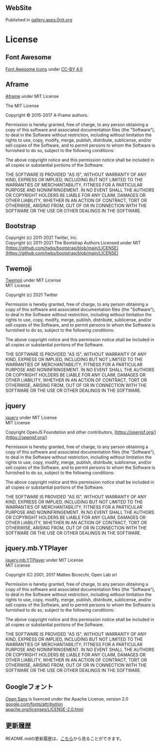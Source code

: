 ## WebSite
Published in [gallery.apps.0nit.org](https://gallery.apps.0nit.org)   
   
# License
   
## Font Awesome   
[Font Awesome Icons](https://fontawesome.com/) under [CC-BY 4.0](https://creativecommons.org/licenses/by/4.0/deed.ja)
   
## Aframe
[Aframe](https://github.com/aframevr/aframe) under MIT License  
     
The MIT License

Copyright © 2015-2017 A-Frame authors.

Permission is hereby granted, free of charge, to any person obtaining a copy
of this software and associated documentation files (the "Software"), to deal
in the Software without restriction, including without limitation the rights
to use, copy, modify, merge, publish, distribute, sublicense, and/or sell
copies of the Software, and to permit persons to whom the Software is
furnished to do so, subject to the following conditions:

The above copyright notice and this permission notice shall be included in
all copies or substantial portions of the Software.

THE SOFTWARE IS PROVIDED "AS IS", WITHOUT WARRANTY OF ANY KIND, EXPRESS OR
IMPLIED, INCLUDING BUT NOT LIMITED TO THE WARRANTIES OF MERCHANTABILITY,
FITNESS FOR A PARTICULAR PURPOSE AND NONINFRINGEMENT. IN NO EVENT SHALL THE
AUTHORS OR COPYRIGHT HOLDERS BE LIABLE FOR ANY CLAIM, DAMAGES OR OTHER
LIABILITY, WHETHER IN AN ACTION OF CONTRACT, TORT OR OTHERWISE, ARISING FROM,
OUT OF OR IN CONNECTION WITH THE SOFTWARE OR THE USE OR OTHER DEALINGS IN
THE SOFTWARE.
   
## Bootstrap
Copyright (c) 2011-2021 Twitter, Inc.   
Copyright (c) 2011-2021 The Bootstrap Authors Licensed under MIT [https://github.com/twbs/bootstrap/blob/main/LICENSE](https://github.com/twbs/bootstrap/blob/main/LICENSE)   
   
## Twemoji
[Twemoji](https://github.com/twitter/twemoji) under MIT License   
MIT License   
   
Copyright (c) 2021 Twitter   
   
Permission is hereby granted, free of charge, to any person obtaining a copy
of this software and associated documentation files (the "Software"), to deal
in the Software without restriction, including without limitation the rights
to use, copy, modify, merge, publish, distribute, sublicense, and/or sell
copies of the Software, and to permit persons to whom the Software is
furnished to do so, subject to the following conditions:   
   
The above copyright notice and this permission notice shall be included in all
copies or substantial portions of the Software.   
   
THE SOFTWARE IS PROVIDED "AS IS", WITHOUT WARRANTY OF ANY KIND, EXPRESS OR
IMPLIED, INCLUDING BUT NOT LIMITED TO THE WARRANTIES OF MERCHANTABILITY,
FITNESS FOR A PARTICULAR PURPOSE AND NONINFRINGEMENT. IN NO EVENT SHALL THE
AUTHORS OR COPYRIGHT HOLDERS BE LIABLE FOR ANY CLAIM, DAMAGES OR OTHER
LIABILITY, WHETHER IN AN ACTION OF CONTRACT, TORT OR OTHERWISE, ARISING FROM,
OUT OF OR IN CONNECTION WITH THE SOFTWARE OR THE USE OR OTHER DEALINGS IN THE
SOFTWARE.   

## jquery
[jquery](https://github.com/jquery/jquery) under MIT License   
MIT License    

Copyright OpenJS Foundation and other contributors, [https://openjsf.org/](https://openjsf.org/)   
   
Permission is hereby granted, free of charge, to any person obtaining
a copy of this software and associated documentation files (the
"Software"), to deal in the Software without restriction, including
without limitation the rights to use, copy, modify, merge, publish,
distribute, sublicense, and/or sell copies of the Software, and to
permit persons to whom the Software is furnished to do so, subject to
the following conditions:   
   
The above copyright notice and this permission notice shall be
included in all copies or substantial portions of the Software.   
   
THE SOFTWARE IS PROVIDED "AS IS", WITHOUT WARRANTY OF ANY KIND,
EXPRESS OR IMPLIED, INCLUDING BUT NOT LIMITED TO THE WARRANTIES OF
MERCHANTABILITY, FITNESS FOR A PARTICULAR PURPOSE AND
NONINFRINGEMENT. IN NO EVENT SHALL THE AUTHORS OR COPYRIGHT HOLDERS BE
LIABLE FOR ANY CLAIM, DAMAGES OR OTHER LIABILITY, WHETHER IN AN ACTION
OF CONTRACT, TORT OR OTHERWISE, ARISING FROM, OUT OF OR IN CONNECTION
WITH THE SOFTWARE OR THE USE OR OTHER DEALINGS IN THE SOFTWARE.    
    
## jquery.mb.YTPlayer
[jquery.mb.YTPlayer](https://github.com/pupunzi/jquery.mb.YTPlayer) under MIT License   
MIT License      
    
Copyright (C) 2001, 2017 Matteo Bicocchi, Open Lab srl   
   
Permission is hereby granted, free of charge, to any person
obtaining a copy of this software and associated documentation
files (the "Software"), to deal in the Software without
restriction, including without limitation the rights to use,
copy, modify, merge, publish, distribute, sublicense, and/or sell
copies of the Software, and to permit persons to whom the
Software is furnished to do so, subject to the following
conditions:   
   
The above copyright notice and this permission notice shall be
included in all copies or substantial portions of the Software.   
   
THE SOFTWARE IS PROVIDED "AS IS", WITHOUT WARRANTY OF ANY KIND,
EXPRESS OR IMPLIED, INCLUDING BUT NOT LIMITED TO THE WARRANTIES
OF MERCHANTABILITY, FITNESS FOR A PARTICULAR PURPOSE AND
NONINFRINGEMENT. IN NO EVENT SHALL THE AUTHORS OR COPYRIGHT
HOLDERS BE LIABLE FOR ANY CLAIM, DAMAGES OR OTHER LIABILITY,
WHETHER IN AN ACTION OF CONTRACT, TORT OR OTHERWISE, ARISING
FROM, OUT OF OR IN CONNECTION WITH THE SOFTWARE OR THE USE OR
OTHER DEALINGS IN THE SOFTWARE.   
   
## Googleフォント
[Open Sans](https://fonts.google.com/specimen/Open+Sans) is lisenced under the Apache License, version 2.0     
[google.com/fonts/attribution](https://www.google.com/fonts/attribution)   
[apache.org/licenses/LICENSE-2.0.html](https://apache.org/licenses/LICENSE-2.0)   
      
## 更新履歴
README.mdの更新履歴は、[こちら](https://github.com/0nit-Community/gallery.apps.0nit.org/commits/main/README.md)から見ることができます。
